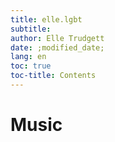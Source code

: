 ```yaml
---
title: elle.lgbt
subtitle: 
author: Elle Trudgett
date: ;modified_date;
lang: en
toc: true
toc-title: Contents
---
```


# Music
